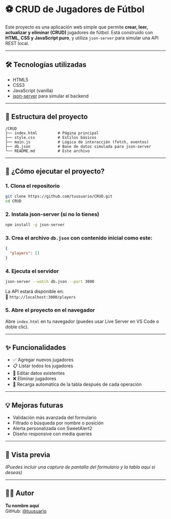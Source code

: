 # ⚽ CRUD de Jugadores de Fútbol

Este proyecto es una aplicación web simple que permite **crear, leer, actualizar y eliminar (CRUD)** jugadores de fútbol. Está construido con **HTML, CSS y JavaScript puro**, y utiliza `json-server` para simular una API REST local.

---

## 🛠 Tecnologías utilizadas

- HTML5
- CSS3
- JavaScript (vanilla)
- [json-server](https://github.com/typicode/json-server) para simular el backend

---

## 📂 Estructura del proyecto

```
/CRUD
├── index.html         # Página principal
├── style.css          # Estilos básicos
├── main.js            # Lógica de interacción (fetch, eventos)
├── db.json            # Base de datos simulada para json-server
└── README.md          # Este archivo
```

---

## 🚀 ¿Cómo ejecutar el proyecto?

### 1. Clona el repositorio

```bash
git clone https://github.com/tuusuario/CRUD.git
cd CRUD
```

### 2. Instala json-server (si no lo tienes)

```bash
npm install -g json-server
```

### 3. Crea el archivo `db.json` con contenido inicial como este:

```json
{
  "players": []
}
```

### 4. Ejecuta el servidor

```bash
json-server --watch db.json --port 3000
```

La API estará disponible en:  
📍 `http://localhost:3000/players`

### 5. Abre el proyecto en el navegador

Abre `index.html` en tu navegador (puedes usar Live Server en VS Code o doble clic).

---

## ✨ Funcionalidades

- ✅ Agregar nuevos jugadores
- 📋 Listar todos los jugadores
- 📝 Editar datos existentes
- ❌ Eliminar jugadores
- 🔄 Recarga automática de la tabla después de cada operación

---

## 💡 Mejoras futuras

- Validación más avanzada del formulario
- Filtrado o búsqueda por nombre o posición
- Alerta personalizada con SweetAlert2
- Diseño responsive con media queries

---

## 📸 Vista previa

*(Puedes incluir una captura de pantalla del formulario y la tabla aquí si deseas)*

---

## 🧑‍💻 Autor

**Tu nombre aquí**  
GitHub: [@tuusuario](https://github.com/tuusuario)

